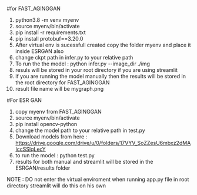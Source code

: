 #for FAST_AGINGGAN
1.  python3.8 -m venv myenv
2.  source myenv/bin/activate 
3.  pip install -r requirements.txt
4. pip install protobuf==3.20.0
5.  After virtual env is sucessfull created copy the folder myenv and place it inside ESRGAN also
6.  change ckpt path in infer.py to your relative path
7.  To run the the model : python infer.py --image_dir ./img
8.  resuls will be stored in your root directory if you are using streamlit
9.  if you are running the model manually then the results will be stored in the root directory for FAST_AGINGGAN
10.  result file name will be mygraph.png

#For ESR GAN
1. copy myenv from FAST_AGINGGAN
2. source myenv/bin/activate
3. pip install opencv-python
4. change the model path to your relative path in test.py
5. Download models from here : https://drive.google.com/drive/u/0/folders/17VYV_SoZZesU6mbxz2dMAIccSSlqLecY
6. to run the model : python test.py
7. results for both manual and streamlit will be stored in the ESRGAN/results folder


NOTE :
DO not enter the virtual enviroment when running app.py file in root directory streamlit will do this on his own